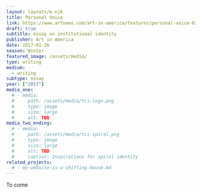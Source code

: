 ```yaml
---
layout: layouts/e.njk
title: Personal Voice
link: https://www.artnews.com/art-in-america/features/personal-voice-63235
draft: true
subtitle: essay on institutional identity
publisher: Art in America
date: 2017-01-26
season: Winter
featured_image: /assets/media/
type: writing
medium:
  - writing
subtype: essay
year: ["2017"]
media_one:
  # - media:
  #     path: /assets/media/tci-logo.png
  #     type: image
  #     size: large
  #     alt: TBD
media_two_ending:
  # - media:
  #     path: /assets/media/tci-spiral.png
  #     type: image
  #     size: large
  #     alt: TBD
  #     caption: Inspirations for spiral identity
related_projects:
  # - my-website-is-a-shifting-house.md
---
```


To come
